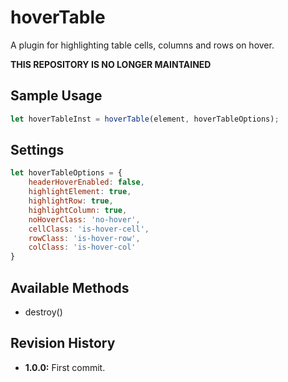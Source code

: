 # hoverTable
A plugin for highlighting table cells, columns and rows on hover.

**THIS REPOSITORY IS NO LONGER MAINTAINED**

## Sample Usage
``` javascript
let hoverTableInst = hoverTable(element, hoverTableOptions);
```

## Settings
``` javascript
let hoverTableOptions = {
	headerHoverEnabled: false,
    highlightElement: true,
    highlightRow: true,
    highlightColumn: true,
    noHoverClass: 'no-hover',
    cellClass: 'is-hover-cell',
    rowClass: 'is-hover-row',
    colClass: 'is-hover-col'
}
```

## Available Methods
* destroy()

## Revision History
* **1.0.0:** First commit.
